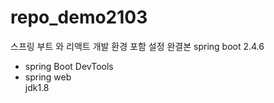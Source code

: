 # repo_demo2103
스프링 부트 와  리액트 개발 환경 포함 설정 완결본
spring boot 2.4.6
- spring Boot DevTools
- spring web<br>
jdk1.8
